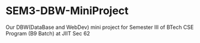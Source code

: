 # SEM3-DBW-MiniProject
Our DBW(DataBase and WebDev) mini project for Semester III of BTech CSE Program (B9 Batch) at JIIT Sec 62
